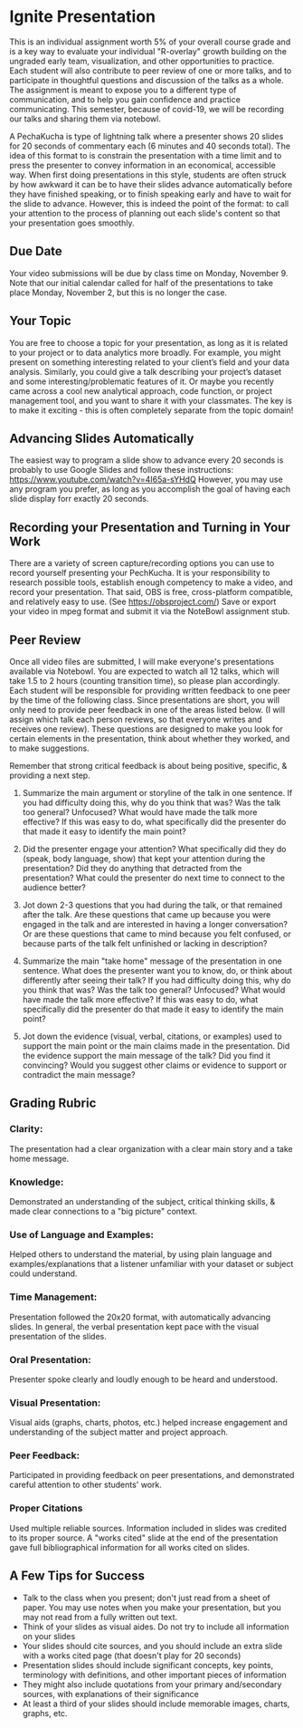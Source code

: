 # Ignite Presentation

This is an individual assignment worth 5% of your overall course grade and is a key way to evaluate your individual "R-overlay" growth building on the ungraded early team, visualization, and other opportunities to practice. Each student will also contribute to peer review of one or more talks, and to participate in thoughtful questions and discussion of the talks as a whole. The assignment is meant to expose you to a different type of communication, and to help you gain confidence and practice communicating. This semester, because of covid-19, we will be recording our talks and sharing them via notebowl. 

A PechaKucha is type of lightning talk where a presenter shows 20 slides for 20 seconds of commentary each (6 minutes and 40 seconds total). The idea of this format to is constrain the presentation with a time limit and to press the presenter to convey information in an economical, accessible way. When first doing presentations in this style, students are often struck by how awkward it can be to have their slides advance automatically before they have finished speaking, or to finish speaking early and have to wait for the slide to advance. However, this is indeed the point of the format: to call your attention to the process of planning out each slide's content so that your presentation goes smoothly. 

## Due Date 

Your video submissions will be due by class time on Monday, November 9. Note that our initial calendar called for half of the presentations to take place Monday, November 2, but this is no longer the case. 

## Your Topic

You are free to choose a topic for your presentation, as long as it is related to your project or to data analytics more broadly. For example, you might present on something interesting related to your client’s field and your data analysis. Similarly, you could give a talk describing your project’s dataset and some interesting/problematic features of it. Or maybe you recently came across a cool new analytical approach, code function, or project management tool, and you want to share it with your classmates. The key is to make it exciting - this is often completely separate from the topic domain!

## Advancing Slides Automatically 

The easiest way to program a slide show to advance every 20 seconds is probably to use Google Slides and follow these instructions: https://www.youtube.com/watch?v=4I65a-sYHdQ However, you may use any program you prefer, as long as you accomplish the goal of having each slide display forr exactly 20 seconds. 

## Recording your Presentation and Turning in Your Work

There are a variety of screen capture/recording options you can use to record yourself presenting your PechKucha. It is your responsibility to research possible tools, establish enough competency to make a video, and record your presentation. That said, OBS is free, cross-platform compatible, and relatively easy to use. (See https://obsproject.com/) Save or export your video in mpeg format and submit it via the NoteBowl assignment stub. 

## Peer Review 

Once all video files are submitted, I will make everyone's presentations available via Notebowl. You are expected to watch all 12 talks, which will take 1.5 to 2 hours (counting transition time), so please plan accordingly. Each student will be responsible for providing written feedback to one peer by the time of the following class. Since presentations are short, you will only need to provide peer feedback in one of the areas listed below. (I will assign which talk each person reviews, so that everyone writes and receives one review). These questions are designed to make you look for certain elements in the presentation, think about whether they worked, and to make suggestions.

Remember that strong critical feedback is about being positive, specific, & providing a next step.

1. Summarize the main argument or storyline of the talk in one sentence. If you had difficulty doing this, why do you think that was? Was the talk too general? Unfocused? What would have made the talk more effective? If this was easy to do, what specifically did the presenter do that made it easy to identify the main point?

2. Did the presenter engage your attention? What specifically did they do (speak, body language, show) that kept your attention during the presentation? Did they do anything that detracted from the presentation? What could the presenter do next time to connect
to the audience better?

3. Jot down 2-3 questions that you had during the talk, or that remained after the talk. Are these questions that came up because you were engaged in the talk and are interested in having a longer conversation? Or are these questions that came to mind because you
felt confused, or because parts of the talk felt unfinished or lacking in description?

4. Summarize the main "take home" message of the presentation in one sentence. What does the presenter want you to know, do, or think about differently after seeing their talk? If you had difficulty doing this, why do you think that was? Was the talk too general? Unfocused? What would have made the talk more effective? If this was easy to do, what specifically did the presenter do that made it easy to identify the main point?

5. Jot down the evidence (visual, verbal, citations, or examples) used to support the main point or the main claims made in the presentation. Did the evidence support the main message of the talk? Did you find it convincing? Would you suggest other claims or
evidence to support or contradict the main message?

## Grading Rubric

### Clarity: 

The presentation had a clear organization with a clear main story and a take home message.

### Knowledge: 

Demonstrated an understanding of the subject, critical thinking skills, & made clear connections to a "big picture" context.

### Use of Language and Examples: 

Helped others to understand the material, by using plain language and examples/explanations that a listener unfamiliar with your dataset or subject could understand. 

### Time Management: 

Presentation followed the 20x20 format, with automatically advancing slides. In general, the verbal presentation
kept pace with the visual presentation of the slides. 

### Oral Presentation: 

Presenter spoke clearly and loudly enough to be heard and understood.

### Visual Presentation: 

Visual aids (graphs, charts, photos, etc.) helped increase engagement and understanding of the subject matter and project approach. 

### Peer Feedback: 

Participated in providing feedback on peer presentations, and demonstrated careful attention to other students' work.

### Proper Citations

Used multiple reliable sources. Information included in slides was credited to its proper source. A "works cited" slide at the end of the presentation gave full bibliographical information for all works cited on slides. 

## A Few Tips for Success

- Talk to the class when you present; don't just read from a sheet of paper. You may use notes when you make your presentation, but you may not read from a fully written out text.
- Think of your slides as visual aides. Do not try to include all information on your slides
- Your slides should cite sources, and you should include an extra slide with a works cited page (that doesn't play for 20 seconds)
- Presentation slides should include significant concepts, key points, terminology with definitions, and other important pieces of information
- They might also include quotations from your primary and/secondary sources, with explanations of their significance
- At least a third of your slides should include memorable images, charts, graphs, etc.
